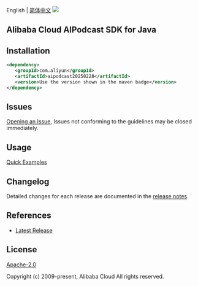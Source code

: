 English | [简体中文](README-CN.md)
![](https://aliyunsdk-pages.alicdn.com/icons/AlibabaCloud.svg)

## Alibaba Cloud AIPodcast SDK for Java

## Installation

```xml
<dependency>
   <groupId>com.aliyun</groupId>
   <artifactId>aipodcast20250228</artifactId>
   <version>Use the version shown in the maven badge</version>
</dependency>
```

## Issues
[Opening an Issue](https://github.com/aliyun/alibabacloud-java-sdk/issues/new), Issues not conforming to the guidelines may be closed immediately.

## Usage
[Quick Examples](https://github.com/aliyun/alibabacloud-java-sdk/blob/master/docs/0-Examples-EN.md#quick-examples)

## Changelog
Detailed changes for each release are documented in the [release notes](./ChangeLog.txt).

## References
* [Latest Release](https://github.com/aliyun/alibabacloud-java-sdk/)

## License
[Apache-2.0](http://www.apache.org/licenses/LICENSE-2.0)

Copyright (c) 2009-present, Alibaba Cloud All rights reserved.
